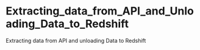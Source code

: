 # Extracting_data_from_API_and_Unloading_Data_to_Redshift
Extracting data from API and unloading Data to Redshift
